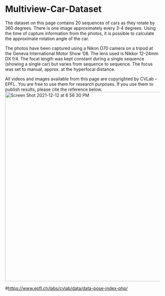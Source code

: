 # Multiview-Car-Dataset
The dataset on this page contains 20 sequences of cars as they rotate by 360 degrees. There is one image approximately every 3-4 degrees. Using the time of capture information from the photos, it is possible to calculate the approximate rotation angle of the car.

The photos have been captured using a Nikon D70 camera on a tripod at the Geneva International Motor Show ’08. The lens used is Nikkor 12-24mm DX f/4. The focal length was kept constant during a single sequence (showing a single car) but varies from sequence to sequence. The focus was set to manual, approx. at the hyperfocal distance.

All videos and images available from this page are copyrighted by CVLab – EPFL. You are free to use them for research purposes. If you use them to publish results, please cite the reference below.
<img width="612" alt="Screen Shot 2021-12-12 at 6 56 30 PM" src="https://user-images.githubusercontent.com/53828158/145723786-fccf1bd0-10b3-46f1-af66-125643fd39c4.png">


#https://www.epfl.ch/labs/cvlab/data/data-pose-index-php/
